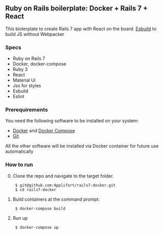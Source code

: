 ## Ruby on Rails boilerplate: Docker + Rails 7 + React

This biolerplate to create Rails 7 app with React on the board. [Esbuild](https://esbuild.github.io/) to build JS without Webpacker

### Specs

- Ruby on Rails 7
- Docker, docker-compose
- Ruby 3
- React
- Material Ui
- Jss for styles
- Esbuild
- Eslint

### Prerequirements

You need the following software to be installed on your system:

- [Docker](https://docs.docker.com/get-docker/) and [Docker Compose](https://docs.docker.com/compose/)
- [Git](https://gitlab.com/help/topics/git/index.md)

All the other software will be installed via Docker container for future use automatically

### How to run

0. Clone the repo and navigate to the target folder.

        $ git@github.com:Applifort/rails7-docker.git
        $ cd rails7-docker

1. Build containers at the command prompt:

        $ docker-compose build

3. Run up

        $ docker-compose up
